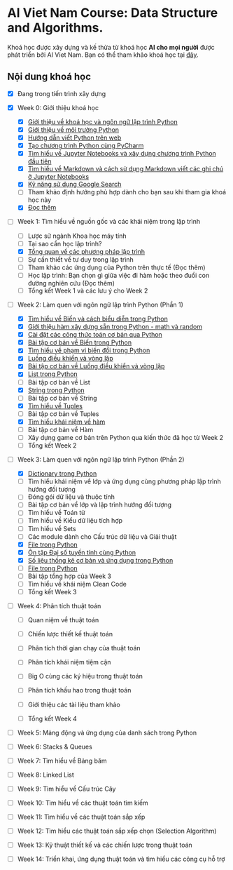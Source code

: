 # AI Viet Nam Course: Data Structure and Algorithms.

Khoá học được xây dựng và kế thừa từ khoá học **AI cho mọi người** được phát triển bởi AI Viet Nam. Bạn có thể tham khảo khoá học tại [đây](https://aivietnam.ai/courses/aisummer2019/).

## Nội dung khoá học

- [X] Đang trong tiến trình xây dựng

- [X] Week 0: Giới thiệu khoá học
  - [X] [Giới thiệu về khoá học và ngôn ngữ lập trình Python](Week0/W0-Intro.md)
  - [X] [Giới thiệu về môi trường Python](Week0/W0-Python-Environment.md)
  - [X] [Hướng dẫn viết Python trên web](https://aivietnam.ai/courses/aisummer2019/lessons/dai-so-tuyen-tinh-co-ban/)
  - [X] [Tạo chương trình Python cùng PyCharm](https://aivietnam.ai/courses/aisummer2019/lessons/huong-dan-su-dung-pycharm/)
  - [X] [Tìm hiểu về Jupyter Notebooks và xây dựng chương trình Python đầu tiên](Week0/W0-Jupyter-Notebook.md)
  - [X] [Tìm hiểu về Markdown và cách sử dụng Markdown viết các ghi chú ở Jupyter Notebooks](Week0/W0-Markdown-Guide.md)
  - [X] [Kỹ năng sử dụng Google Search](https://aivietnam.ai/courses/aisummer2019/lessons/ky-nang-su-dung-google-search/)
  - [ ] Tham khảo định hướng phù hợp dành cho bạn sau khi tham gia khoá học này
  - [X] [Đọc thêm](Week0/W0-Data-Structure-And-Algorithm-Intro.md)
 
- [ ] Week 1: Tìm hiểu về nguồn gốc và các khái niệm trong lập trình
  - [ ] Lược sử ngành Khoa học máy tính
  - [ ] Tại sao cần học lập trình?
  - [X] [Tổng quan về các phương pháp lập trình](Week1/W1-Programming-Paradigms.md) 
  - [ ] Sự cần thiết về tư duy trong lập trình
  - [ ] Tham khảo các ứng dụng của Python trên thực tế (Đọc thêm)
  - [ ] Học lập trình: Bạn chọn gì giữa việc đi hàm hoặc theo đuổi con đường nghiên cứu (Đọc thêm)
  - [ ] Tổng kết Week 1 và các lưu ý cho Week 2
  
- [ ] Week 2: Làm quen với ngôn ngữ lập trình Python (Phần 1)
  - [X] [Tìm hiểu về Biến và cách biểu diễn trong Python](https://github.com/ngbao161199/AIVN-Data-Structure-And-Algorithms/blob/master/Week2/W2-Variables-And-Expression.ipynb)
  - [X] [Giới thiệu hàm xây dựng sẵn trong Python - math và random](https://aivietnam.ai/courses/aisummer2019/lessons/ham-xay-dung-san-trong-python-math-random-va-string/)
  - [X] [Cài đặt các công thức toán cơ bản qua Python](https://aivietnam.ai/courses/aisummer2019/lessons/bai-tap-cai-cac-cong-thuc-toan-co-ban/)
  - [X] [Bài tập cơ bản về Biến trong Python](Week2/W2-Exercise01.md)
  - [X] [Tìm hiểu về phạm vi biến đổi trong Python](Week2/W2-Variable-Scope.ipynb)
  - [X] [Luồng điều khiển và vòng lặp](Week2/W2-Flow-control-and-Iterations.ipynb)
  - [X] [Bài tập cơ bản về Luồng điều khiển và vòng lặp](Week2/W2-Exercise02.md)
  - [X] [List trong Python](https://aivietnam.ai/courses/aisummer2019/lessons/list-python/)
  - [ ] Bài tập cơ bản về List
  - [X] [String trong Python](https://aivietnam.ai/courses/aisummer2019/lessons/string-trong-python/)
  - [ ] Bài tập cơ bản về String
  - [X] [Tìm hiểu về Tuples](Week2/W2-Tuples.ipynb)
  - [ ] Bài tập cơ bản về Tuples 
  - [X] [Tìm hiểu khái niệm về hàm](https://aivietnam.ai/courses/aisummer2019/lessons/xay-dung-ham-trong-python/)
  - [ ] Bài tập cơ bản về Hàm
  - [ ] Xây dựng game cơ bản trên Python qua kiến thức đã học từ Week 2
  - [ ] Tổng kết Week 2
  
- [ ] Week 3: Làm quen với ngôn ngữ lập trình Python (Phần 2)
  - [X] [Dictionary trong Python](https://aivietnam.ai/courses/aisummer2019/lessons/dictionary-python/)
  - [ ] Tìm hiểu khái niệm về lớp và ứng dụng cùng phương pháp lập trình hướng đối tượng
  - [ ] Đóng gói dữ liệu và thuộc tính
  - [ ] Bài tập cơ bản về lớp và lập trình hướng đối tượng
  - [ ] Tìm hiểu về Toán tử
  - [ ] Tìm hiểu về Kiểu dữ liệu tích hợp
  - [ ] Tìm hiểu về Sets
  - [ ] Các module dành cho Cấu trúc dữ liệu và Giải thuật
  - [X] [File trong Python](https://aivietnam.ai/courses/aisummer2019/lessons/file-trong-python/)
  - [X] [Ôn tập Đại số tuyến tính cùng Python](https://aivietnam.ai/courses/aisummer2019/lessons/dai-so-tuyen-tinh-co-ban/)
  - [X] [Số liệu thống kê cơ bản và ứng dụng trong Python](https://aivietnam.ai/courses/aisummer2019/lessons/statistics-co-ban/)
  - [ ] [File trong Python](https://aivietnam.ai/courses/aisummer2019/lessons/file-trong-python/)
  - [ ] Bài tập tổng hợp của Week 3
  - [ ] Tìm hiểu về khái niệm Clean Code
  - [ ] Tổng kết Week 3

- [ ] Week 4: Phân tích thuật toán
  - [ ] Quan niệm về thuật toán
  - [ ] Chiến lược thiết kế thuật toán
  - [ ] Phân tích thời gian chạy của thuật toán
  - [ ] Phân tích khái niệm tiệm cận
  - [ ] Big O cùng các ký hiệu trong thuật toán
  - [ ] Phân tích khấu hao trong thuật toán
  - [ ] Giới thiệu các tài liệu tham khảo
  - [ ] Tổng kết Week 4
  

- [ ] Week 5: Mảng động và ứng dụng của danh sách trong Python

- [ ] Week 6: Stacks & Queues

- [ ] Week 7: Tìm hiểu về Bảng băm

- [ ] Week 8: Linked List

- [ ] Week 9: Tìm hiểu về Cấu trúc Cây

- [ ] Week 10: Tìm hiểu về các thuật toán tìm kiếm

- [ ] Week 11: Tìm hiểu về các thuật toán sắp xếp

- [ ] Week 12: Tìm hiểu các thuật toán sắp xếp chọn (Selection Algorithm)

- [ ] Week 13: Kỹ thuật thiết kế và các chiến lược trong thuật toán

- [ ] Week 14: Triển khai, ứng dụng thuật toán và tìm hiểu các công cụ hỗ trợ

 
